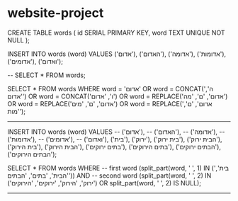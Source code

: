 # website-project


CREATE TABLE words (
    id SERIAL PRIMARY KEY,
    word TEXT UNIQUE NOT NULL
);

INSERT INTO words (word) VALUES
('אדום'),
('האדום'),
('אדומה'),
('אדומות'),
('אדומים'),
('ואדום');

-- SELECT * FROM words;

SELECT *
FROM words
WHERE 
    word = 'אדום' OR 
    word = CONCAT('ה', 'אדום') OR 
    word = CONCAT('ו', 'אדום') OR 
    word = REPLACE('אדום', 'ם', 'מה') OR 
    word = REPLACE('אדום', 'ם', 'מים') OR 
    word = REPLACE('אדום', 'ם', 'מות');


------------------------------------------------------------------------------------------------------------

INSERT INTO words (word) VALUES
-- ('אדום'),
-- ('האדום'),
-- ('אדומה'),
-- ('אדומות'),
-- ('אדומים'),
-- ('ואדום'),
('בית'),
('ירוק'),
('בית ירוק'),
('הבית ירוק'),
('בית הירוק'),
('הבית הירוק'),
('בתים ירוקים'),
('בתים הירוקים'),
('הבתים ירוקים'),
('הבתים הירוקים');

SELECT *
FROM words
WHERE 
    -- first word 
    (split_part(word, ' ', 1) IN ('בית', 'הבית', 'בתים', 'הבתים')) AND
    -- second word
    (split_part(word, ' ', 2) IN ('ירוק', 'הירוק', 'ירוקים', 'הירוקים') OR split_part(word, ' ', 2) IS NULL);

------------------------------------------------------------------------------------------------------------
